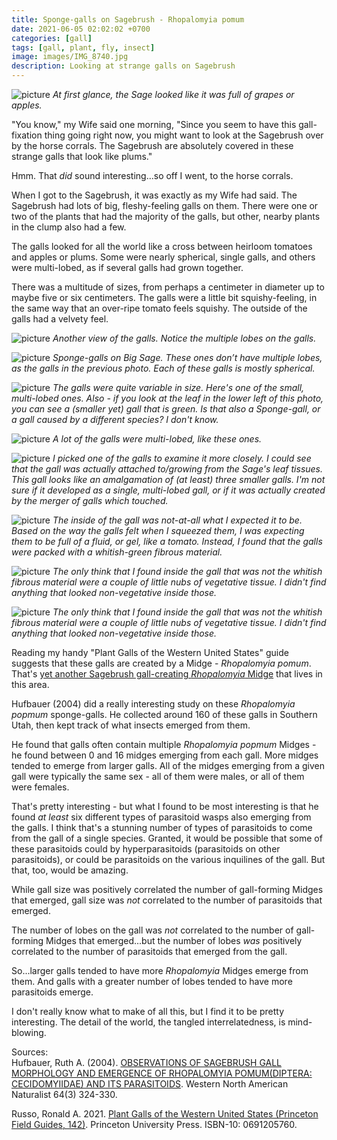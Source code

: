 ```yaml
---
title: Sponge-galls on Sagebrush - Rhopalomyia pomum
date: 2021-06-05 02:02:02 +0700
categories: [gall]
tags: [gall, plant, fly, insect]
image: images/IMG_8740.jpg
description: Looking at strange galls on Sagebrush
---
```


![picture](images/IMG_8740.jpg)
*At first glance, the Sage looked like it was full of grapes or apples.*

"You know," my Wife said one morning, "Since you seem to have this gall-fixation thing going right now, you might want to look at the Sagebrush over by the horse corrals. The Sagebrush are absolutely covered in these strange galls that look like plums."

Hmm. That _did_ sound interesting...so off I went, to the horse corrals.  

When I got to the Sagebrush, it was exactly as my Wife had said. The Sagebrush had lots of big, fleshy-feeling galls on them. There were one or two of the plants that had the majority of the galls, but other, nearby plants in the clump also had a few.

The galls looked for all the world like a cross between heirloom tomatoes and apples or plums. Some were nearly spherical, single galls, and others were multi-lobed, as if several galls had grown together.

There was a multitude of sizes, from perhaps a centimeter in diameter up to maybe five or six centimeters. The galls were a little bit squishy-feeling, in the same way that an over-ripe tomato feels squishy. The outside of the galls had a velvety feel.

![picture](images/IMG_8560.jpg)
*Another view of the galls. Notice the multiple lobes on the galls.*

![picture](images/IMG_8557.jpg)
*Sponge-galls on Big Sage. These ones don’t have multiple lobes, as the galls in the previous photo. Each of these galls is mostly spherical.*

![picture](images/IMG_8565.jpg)
*The galls were quite variable in size. Here's one of the small, multi-lobed ones. Also - if you look at the leaf in the lower left of this photo, you can see a (smaller yet) gall that is green. Is that also a Sponge-gall, or a gall caused by a different species? I don't know.*

![picture](images/IMG_8731.jpg)
*A lot of the galls were multi-lobed, like these ones.*

![picture](images/IMG_8568.jpg)
*I picked one of the galls to examine it more closely. I could see that the gall was actually attached to/growing from the Sage's leaf tissues. This gall looks like an amalgamation of (at least) three smaller galls. I'm not sure if it developed as a single, multi-lobed gall, or if it was actually created by the merger of galls which touched.*

![picture](images/IMG_8584.jpg)
*The inside of the gall was not-at-all what I expected it to be. Based on the way the galls felt when I squeezed them, I was expecting them to be full of a fluid, or gel, like a tomato. Instead, I found that the galls were packed with a whitish-green fibrous material.*

![picture](images/IMG_8581.jpg)
*The only think that I found inside the gall that was not the whitish fibrous material were a couple of little nubs of vegetative tissue. I didn't find anything that looked non-vegetative inside those.*

![picture](images/IMG_8579.jpg)
*The only think that I found inside the gall that was not the whitish fibrous material were a couple of little nubs of vegetative tissue. I didn't find anything that looked non-vegetative inside those.*

Reading my handy "Plant Galls of the Western United States" guide suggests that these galls are created by a Midge - _Rhopalomyia pomum_. That's [yet another Sagebrush gall-creating _Rhopalomyia_ Midge](https://tightloop.com/blog/2021/04/20/sagebrush-galls/) that lives in this area.

Hufbauer (2004) did a really interesting study on these _Rhopalomyia popmum_ sponge-galls. He collected around 160 of these galls in Southern Utah, then kept track of what insects emerged from them.

He found that galls often contain multiple _Rhopalomyia popmum_ Midges - he found between 0 and 16 midges emerging from each gall. More midges tended to emerge from larger galls. All of the midges emerging from a given gall were typically the same sex - all of them were males, or all of them were females.

That's pretty interesting - but what I found to be most interesting is that he found _at least_ six different types of parasitoid wasps also emerging from the galls. I think that's a stunning number of types of parasitoids to come from the gall of a single species. Granted, it would be possible that some of these parasitoids could by hyperparasitoids (parasitoids on other parasitoids), or could be parasitoids on the various inquilines of the gall. But that, too, would be amazing.

While gall size was positively correlated the number of gall-forming Midges that emerged, gall size was _not_ correlated to the number of parasitoids that emerged.

The number of lobes on the gall was _not_ correlated to the number of gall-forming Midges that emerged...but the number of lobes _was_ positively correlated to the number of parasitoids that emerged from the gall.

So...larger galls tended to have more _Rhopalomyia_ Midges emerge from them. And galls with a greater number of lobes tended to have more parasitoids emerge.

I don't really know what to make of all this, but I find it to be pretty interesting. The detail of the world, the tangled interrelatedness, is mind-blowing.

Sources:  
Hufbauer, Ruth A. (2004). [OBSERVATIONS OF SAGEBRUSH GALL MORPHOLOGY AND EMERGENCE OF RHOPALOMYIA POMUM(DIPTERA: CECIDOMYIIDAE) AND ITS PARASITOIDS](https://scholarsarchive.byu.edu/cgi/viewcontent.cgi?article=1895&context=wnan). Western North American Naturalist 64(3) 324-330.

Russo, Ronald A. 2021. [Plant Galls of the Western United States (Princeton Field Guides, 142)](https://www.amazon.com/Western-United-States-Princeton-Guides/dp/0691205760?psc=1). Princeton University Press. ISBN-10: 0691205760.
